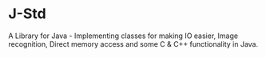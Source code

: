 J-Std
=====

A Library for Java - Implementing classes for making IO easier, Image recognition, Direct memory access and some C &amp; C++ functionality in Java.
